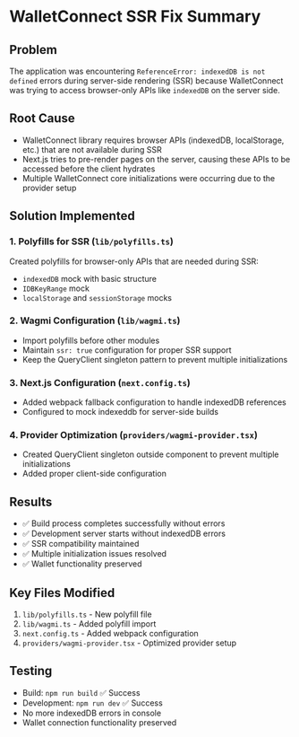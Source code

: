 # WalletConnect SSR Fix Summary

## Problem
The application was encountering `ReferenceError: indexedDB is not defined` errors during server-side rendering (SSR) because WalletConnect was trying to access browser-only APIs like `indexedDB` on the server side.

## Root Cause
- WalletConnect library requires browser APIs (indexedDB, localStorage, etc.) that are not available during SSR
- Next.js tries to pre-render pages on the server, causing these APIs to be accessed before the client hydrates
- Multiple WalletConnect core initializations were occurring due to the provider setup

## Solution Implemented

### 1. Polyfills for SSR (`lib/polyfills.ts`)
Created polyfills for browser-only APIs that are needed during SSR:
- `indexedDB` mock with basic structure
- `IDBKeyRange` mock
- `localStorage` and `sessionStorage` mocks

### 2. Wagmi Configuration (`lib/wagmi.ts`)
- Import polyfills before other modules
- Maintain `ssr: true` configuration for proper SSR support
- Keep the QueryClient singleton pattern to prevent multiple initializations

### 3. Next.js Configuration (`next.config.ts`)
- Added webpack fallback configuration to handle indexedDB references
- Configured to mock indexeddb for server-side builds

### 4. Provider Optimization (`providers/wagmi-provider.tsx`)
- Created QueryClient singleton outside component to prevent multiple initializations
- Added proper client-side configuration

## Results
- ✅ Build process completes successfully without errors
- ✅ Development server starts without indexedDB errors
- ✅ SSR compatibility maintained
- ✅ Multiple initialization issues resolved
- ✅ Wallet functionality preserved

## Key Files Modified
1. `lib/polyfills.ts` - New polyfill file
2. `lib/wagmi.ts` - Added polyfill import
3. `next.config.ts` - Added webpack configuration
4. `providers/wagmi-provider.tsx` - Optimized provider setup

## Testing
- Build: `npm run build` ✅ Success
- Development: `npm run dev` ✅ Success
- No more indexedDB errors in console
- Wallet connection functionality preserved
